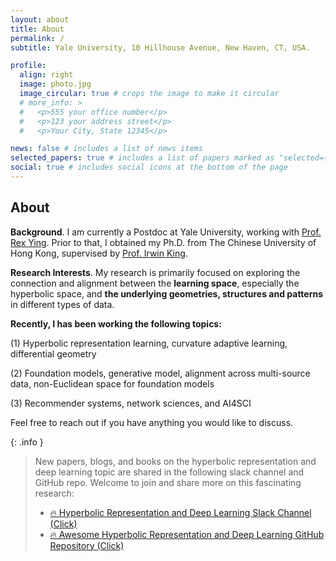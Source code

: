 ```yaml
---
layout: about
title: About
permalink: /
subtitle: Yale University, 10 Hillhouse Avenue, New Haven, CT, USA.

profile:
  align: right
  image: photo.jpg
  image_circular: true # crops the image to make it circular
  # more_info: >
  #   <p>555 your office number</p>
  #   <p>123 your address street</p>
  #   <p>Your City, State 12345</p>

news: false # includes a list of news items
selected_papers: true # includes a list of papers marked as "selected={true}"
social: true # includes social icons at the bottom of the page
---
```


## About

**Background**. I am currently a Postdoc at Yale University, working with [Prof. Rex Ying](https://www.cs.yale.edu/homes/ying-rex/). Prior to that, I obtained my Ph.D. from The Chinese University of Hong Kong, supervised by [Prof. Irwin King](https://scholar.google.com/citations?user=MXvC7tkAAAAJ&hl=en).

**Research Interests**. My research is primarily focused on exploring the connection and alignment between the **learning space**, especially the hyperbolic space, and **the underlying geometries, structures and patterns** in different types of data.

**Recently, I has been working the following topics:**

(1) Hyperbolic representation learning, curvature adaptive learning, differential geometry

(2) Foundation models, generative model, alignment across multi-source data, non-Euclidean space for foundation models

(3) Recommender systems, network sciences, and AI4SCI

Feel free to reach out if you have anything you would like to discuss.


{: .info }
>New papers, blogs, and books on the hyperbolic representation and deep learning topic are shared in the following slack channel and GitHub repo. Welcome to join and share more on this fascinating research: 
> - [🔥 Hyperbolic Representation and Deep Learning Slack Channel (Click)](https://join.slack.com/t/hyperboliclearning/shared_invite/zt-1qcqgtwfr-HpsRSzDhvkAEal6dOnKDvA) 
> - [🔥 Awesome Hyperbolic Representation and Deep Learning GitHub Repository (Click)](https://github.com/marlin-codes/Awesome-Hyperbolic-Representation-and-Deep-Learning)

